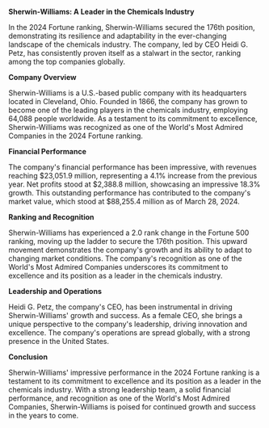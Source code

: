 **Sherwin-Williams: A Leader in the Chemicals Industry**

In the 2024 Fortune ranking, Sherwin-Williams secured the 176th position, demonstrating its resilience and adaptability in the ever-changing landscape of the chemicals industry. The company, led by CEO Heidi G. Petz, has consistently proven itself as a stalwart in the sector, ranking among the top companies globally.

**Company Overview**

Sherwin-Williams is a U.S.-based public company with its headquarters located in Cleveland, Ohio. Founded in 1866, the company has grown to become one of the leading players in the chemicals industry, employing 64,088 people worldwide. As a testament to its commitment to excellence, Sherwin-Williams was recognized as one of the World's Most Admired Companies in the 2024 Fortune ranking.

**Financial Performance**

The company's financial performance has been impressive, with revenues reaching $23,051.9 million, representing a 4.1% increase from the previous year. Net profits stood at $2,388.8 million, showcasing an impressive 18.3% growth. This outstanding performance has contributed to the company's market value, which stood at $88,255.4 million as of March 28, 2024.

**Ranking and Recognition**

Sherwin-Williams has experienced a 2.0 rank change in the Fortune 500 ranking, moving up the ladder to secure the 176th position. This upward movement demonstrates the company's growth and its ability to adapt to changing market conditions. The company's recognition as one of the World's Most Admired Companies underscores its commitment to excellence and its position as a leader in the chemicals industry.

**Leadership and Operations**

Heidi G. Petz, the company's CEO, has been instrumental in driving Sherwin-Williams' growth and success. As a female CEO, she brings a unique perspective to the company's leadership, driving innovation and excellence. The company's operations are spread globally, with a strong presence in the United States.

**Conclusion**

Sherwin-Williams' impressive performance in the 2024 Fortune ranking is a testament to its commitment to excellence and its position as a leader in the chemicals industry. With a strong leadership team, a solid financial performance, and recognition as one of the World's Most Admired Companies, Sherwin-Williams is poised for continued growth and success in the years to come.